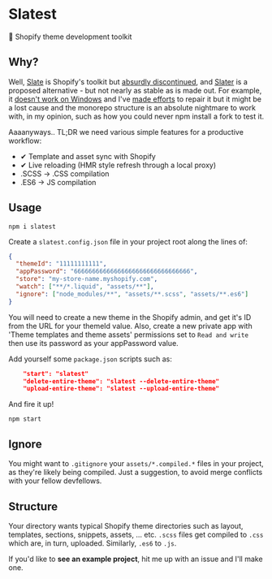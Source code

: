 # Slatest

🛒 Shopify theme development toolkit

## Why?

Well, [Slate](https://github.com/Shopify/slate/) is Shopify's toolkit but [absurdly discontinued](https://github.com/Shopify/slate/issues/1020), and [Slater](https://github.com/the-couch/slater) is a proposed alternative - but not nearly as stable as is made out. For example, it [doesn't work on Windows](https://github.com/the-couch/slater/issues/11) and I've [made efforts](https://github.com/the-couch/slater/pull/63) to repair it but it might be a lost cause and the monorepo structure is an absolute nightmare to work with, in my opinion, such as how you could never npm install a fork to test it.

Aaaanyways.. TL;DR we need various simple features for a productive workflow:

- ✔ Template and asset sync with Shopify
- ✔ Live reloading (HMR style refresh through a local proxy)
- .SCSS -> .CSS compilation
- .ES6 -> JS compilation

## Usage

    npm i slatest

Create a `slatest.config.json` file in your project root along the lines of:

```json
{
  "themeId": "11111111111",
  "appPassword": "66666666666666666666666666666666",
  "store": "my-store-name.myshopify.com",
  "watch": ["**/*.liquid", "assets/**"],
  "ignore": ["node_modules/**", "assets/**.scss", "assets/**.es6"]
}
```

You will need to create a new theme in the Shopify admin, and get it's ID from the URL for your themeId value. Also, create a new private app with 'Theme templates and theme assets' permissions set to `Read and write` then use its password as your appPassword value.

Add yourself some `package.json` scripts such as:

```json
    "start": "slatest"
    "delete-entire-theme": "slatest --delete-entire-theme"
    "upload-entire-theme": "slatest --upload-entire-theme"
```

And fire it up!

    npm start

## Ignore

You might want to `.gitignore` your `assets/*.compiled.*` files in your project, as they're likely being compiled. Just a suggestion, to avoid merge conflicts with your fellow devfellows.

## Structure

Your directory wants typical Shopify theme directories such as layout, templates, sections, snippets, assets, ... etc. `.scss` files get compiled to `.css` which are, in turn, uploaded. Similarly, `.es6` to `.js`.

If you'd like to **see an example project**, hit me up with an issue and I'll make one.

